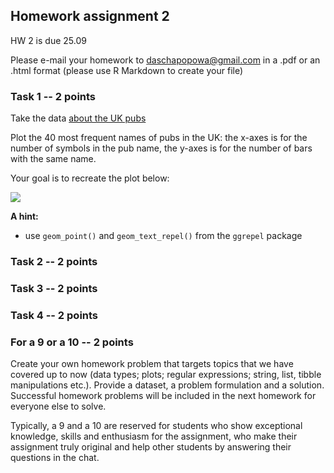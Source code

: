 ## Homework assignment 2

HW 2 is due 25.09

Please e-mail your homework to daschapopowa@gmail.com in a .pdf or an .html format (please use R Markdown to create your file)

### Task 1 -- 2 points

Take the data [about the UK pubs](https://raw.githubusercontent.com/dashapopova/Intro-to-R/main/HWs/HW2/UK_pubs.csv)

Plot the 40 most frequent names of pubs in the UK: the x-axes is for the number of symbols in the pub name, the y-axes is for the number of bars with the same name.

Your goal is to recreate the plot below:

![](https://github.com/dashapopova/Intro-to-R/blob/main/HWs/HW2/pubs.png)

**A hint:**

+ use ```geom_point()``` and ```geom_text_repel()``` from the ```ggrepel``` package

### Task 2 -- 2 points

### Task 3 -- 2 points

### Task 4 -- 2 points

### For a 9 or a 10 -- 2 points

Create your own homework problem that targets topics that we have covered up to now (data types; plots; regular expressions; string, list, tibble manipulations etc.). Provide a dataset, a problem formulation and a solution. Successful homework problems will be included in the next homework for everyone else to solve.

Typically, a 9 and a 10 are reserved for students who show exceptional knowledge, skills and enthusiasm for the assignment, who make their assignment truly original and help other students by answering their questions in the chat.
